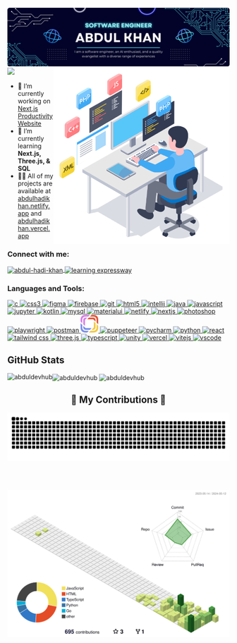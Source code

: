 [![MasterHead](./Images/Header.png)](https://abdulhadikhan-portfolio.netlify.app/)
<img align="right" alt="Coding" width="400" src="Images/Gifs/FloatingCoder (No Background).gif">
<img src="https://github.com/abduldevhub/abduldevhub/blob/master/github.gif" />

- 🔭 I’m currently working on [Next.js Productivity Website](https://github.com/AbdulDevHub/Opal-Labs-Frontend)
- 🌱 I’m currently learning **Next.js, Three.js, & SQL**
- 👨‍💻 All of my projects are available at [abdulhadikhan.netlify.app](https://abdulhadikhan.netlify.app/) and [abdulhadikhan.vercel.app](https://abdulhadikhan.vercel.app/)

<h3 align="left">Connect with me:</h3>
<p align="left">
  <a href="https://linkedin.com/in/abdul-hadi-khan" target="blank">
    <img align="center" src="https://cdn.jsdelivr.net/gh/devicons/devicon@latest/icons/linkedin/linkedin-original.svg" alt="abdul-hadi-khan" height="40" width="40" />
  </a>
  
  <a href="https://www.youtube.com/@learningexpressway/" target="blank">
    <img align="center" src="https://raw.githubusercontent.com/rahuldkjain/github-profile-readme-generator/master/src/images/icons/Social/youtube.svg" alt="learning expressway" height="40" width="40" />
  </a>
</p>

<h3 align="left">Languages and Tools:</h3>
<p align="left">
  <a href="https://cprogramming.com/" target="_blank" rel="noreferrer"> 
    <img src="https://cdn.jsdelivr.net/gh/devicons/devicon@latest/icons/c/c-original.svg" alt="c" width="40" height="40"/> 
  </a>
  
  <a href="https://www.w3schools.com/css/" target="_blank" rel="noreferrer"> 
    <img src="https://cdn.jsdelivr.net/gh/devicons/devicon@latest/icons/css3/css3-original.svg" alt="css3" width="40" height="40"/> 
  </a>
    
  <a href="https://www.figma.com/" target="_blank" rel="noreferrer"> 
    <img src="https://cdn.jsdelivr.net/gh/devicons/devicon@latest/icons/figma/figma-original.svg" alt="figma" width="40" height="40"/> 
  </a>
    
  <a href="https://firebase.google.com/" target="_blank" rel="noreferrer"> 
    <img src="https://cdn.jsdelivr.net/gh/devicons/devicon@latest/icons/firebase/firebase-original.svg" alt="firebase" width="40" height="40"/> 
  </a>
    
  <a href="https://git-scm.com/" target="_blank" rel="noreferrer"> 
    <img src="https://cdn.jsdelivr.net/gh/devicons/devicon@latest/icons/git/git-original.svg" alt="git" width="40" height="40"/> 
  </a>
    
  <a href="https://www.w3.org/html/" target="_blank" rel="noreferrer"> 
    <img src="https://cdn.jsdelivr.net/gh/devicons/devicon@latest/icons/html5/html5-original.svg" alt="html5" width="40" height="40"/> 
  </a>
  
  <a href="https://www.jetbrains.com/idea/" target="_blank" rel="noreferrer"> 
    <img src="https://cdn.jsdelivr.net/gh/devicons/devicon@latest/icons/intellij/intellij-original.svg" alt="intellij" width="40" height="40"/> 
  </a>

  <a href="https://www.java.com" target="_blank" rel="noreferrer"> 
    <img src="https://cdn.jsdelivr.net/gh/devicons/devicon@latest/icons/java/java-original.svg" alt="java" width="40" height="40"/> 
  </a>
    
  <a href="https://developer.mozilla.org/en-US/docs/Web/JavaScript" target="_blank" rel="noreferrer"> 
    <img src="https://cdn.jsdelivr.net/gh/devicons/devicon@latest/icons/javascript/javascript-original.svg" alt="javascript" width="40" height="40"/> 
  </a>
    
  <a href="https://jupyter.org/" target="_blank" rel="noreferrer"> 
    <img src="https://cdn.jsdelivr.net/gh/devicons/devicon@latest/icons/jupyter/jupyter-original.svg" alt="jupyter" width="40" height="40"/> 
  </a>

  <a href="https://kotlinlang.org" target="_blank" rel="noreferrer"> 
    <img src="https://cdn.jsdelivr.net/gh/devicons/devicon@latest/icons/kotlin/kotlin-original.svg" alt="kotlin" width="40" height="40"/> 
  </a>
    
  <a href="https://www.mysql.com/" target="_blank" rel="noreferrer"> 
    <picture>
      <source media="(prefers-color-scheme: dark)" srcset="Images/Dark Versions/MySql.png" />
      <source media="(prefers-color-scheme: light)" srcset="https://cdn.jsdelivr.net/gh/devicons/devicon@latest/icons/mysql/mysql-original.svg" />
      <img src="https://cdn.jsdelivr.net/gh/devicons/devicon@latest/icons/mysql/mysql-original.svg" alt="mysql" width="40" height="40"/>
    </picture>
  </a>
    
  <a href="https://mui.com/" target="_blank" rel="noreferrer"> 
    <img src="https://cdn.jsdelivr.net/gh/devicons/devicon@latest/icons/materialui/materialui-original.svg" alt="materialui" width="40" height="40"/> 
  </a>
    
  <a href="https://www.netlify.com/" target="_blank" rel="noreferrer"> 
    <picture>
      <source media="(prefers-color-scheme: dark)" srcset="Images/Dark Versions/Netlify.png" />
      <source media="(prefers-color-scheme: light)" srcset="https://cdn.jsdelivr.net/gh/devicons/devicon@latest/icons/netlify/netlify-original.svg" />
      <img src="https://cdn.jsdelivr.net/gh/devicons/devicon@latest/icons/netlify/netlify-original.svg" alt="netlify" width="40" height="40"/>
    </picture>
  </a>

  <a href="https://nextjs.org/" target="_blank" rel="noreferrer">
    <img src="https://cdn.jsdelivr.net/gh/devicons/devicon@latest/icons/nextjs/nextjs-original.svg" alt="nextjs" width="40" height="40"/> 
  </a>
    
  <a href="https://www.photoshop.com/en" target="_blank" rel="noreferrer"> 
    <img src="https://cdn.jsdelivr.net/gh/devicons/devicon@latest/icons/photoshop/photoshop-original.svg" alt="photoshop" width="40" height="40"/> 
  </a>
  
  <a href="https://playwright.dev/" target="_blank" rel="noreferrer"> 
    <img src="https://cdn.jsdelivr.net/gh/devicons/devicon@latest/icons/playwright/playwright-original.svg" alt="playwright" width="40" height="40"/> 
  </a>
    
  <a href="https://postman.com" target="_blank" rel="noreferrer"> 
    <img src="https://cdn.jsdelivr.net/gh/devicons/devicon@latest/icons/postman/postman-original.svg" alt="postman" width="40" height="40"/> 
  </a>
  
  <a href="https://prismic.io" target="_blank" rel="noreferrer"> 
    <img src="Images/Prismic.png" alt="prismic" width="40" height="40"/> 
  </a>

  <a href="https://pptr.dev/" target="_blank" rel="noreferrer">
    <img src="https://cdn.jsdelivr.net/gh/devicons/devicon@latest/icons/puppeteer/puppeteer-original.svg" alt="puppeteer" width="40" height="40"/>
  </a>
  
  <a href="https://www.jetbrains.com/pycharm/" target="_blank" rel="noreferrer"> 
    <img src="https://cdn.jsdelivr.net/gh/devicons/devicon@latest/icons/pycharm/pycharm-original.svg" alt="pycharm" width="40" height="40"/> 
  </a>
    
  <a href="https://www.python.org" target="_blank" rel="noreferrer"> 
    <img src="https://cdn.jsdelivr.net/gh/devicons/devicon@latest/icons/python/python-original.svg" alt="python" width="40" height="40"/> 
  </a>
    
  <a href="https://reactjs.org/" target="_blank" rel="noreferrer"> 
    <img src="https://cdn.jsdelivr.net/gh/devicons/devicon@latest/icons/react/react-original.svg" alt="react" width="40" height="40"/> 
  </a>

  <a href="https://tailwindcss.com/" target="_blank" rel="noreferrer"> 
    <img src="https://cdn.jsdelivr.net/gh/devicons/devicon@latest/icons/tailwindcss/tailwindcss-original.svg" alt="tailwind css" width="40" height="40"/>
  </a>

  <a href="https://threejs.org/" target="_blank" rel="noreferrer">
    <picture>
      <source media="(prefers-color-scheme: dark)" srcset="Images/Dark Versions/Threejs.png" />
      <source media="(prefers-color-scheme: light)" srcset="https://cdn.jsdelivr.net/gh/devicons/devicon@latest/icons/threejs/threejs-original.svg" />
      <img src="https://cdn.jsdelivr.net/gh/devicons/devicon@latest/icons/threejs/threejs-original.svg" alt="three.js" width="40" height="40"/>
    </picture>
  </a>
    
  <a href="https://www.typescriptlang.org/" target="_blank" rel="noreferrer"> 
    <img src="https://cdn.jsdelivr.net/gh/devicons/devicon@latest/icons/typescript/typescript-original.svg" alt="typescript" width="40" height="40"/> 
  </a>

  <a href="https://unity.com/" target="_blank" rel="noreferrer"> 
    <picture>
      <source media="(prefers-color-scheme: dark)" srcset="Images/Dark Versions/Unity.png" />
      <source media="(prefers-color-scheme: light)" srcset="https://cdn.jsdelivr.net/gh/devicons/devicon@latest/icons/unity/unity-original.svg" />
      <img src="https://cdn.jsdelivr.net/gh/devicons/devicon@latest/icons/unity/unity-original.svg" alt="unity" width="40" height="40"/>
    </picture>
  </a>

  <a href="https://vercel.com/" target="_blank" rel="noreferrer"> 
    <picture>
      <source media="(prefers-color-scheme: dark)" srcset="Images/Dark Versions/Vercel.png" />
      <source media="(prefers-color-scheme: light)" srcset="https://cdn.jsdelivr.net/gh/devicons/devicon@latest/icons/vercel/vercel-original.svg" />
      <img src="https://cdn.jsdelivr.net/gh/devicons/devicon@latest/icons/vercel/vercel-original.svg" alt="vercel" width="40" height="40"/>
    </picture>
  </a>
    
  <a href="https://vitejs.dev/" target="_blank" rel="noreferrer"> 
    <img src="https://cdn.jsdelivr.net/gh/devicons/devicon@latest/icons/vitejs/vitejs-original.svg" alt="vitejs" width="40" height="40"/> 
  </a>
    
  <a href="https://code.visualstudio.com/" target="_blank" rel="noreferrer"> 
    <img src="https://cdn.jsdelivr.net/gh/devicons/devicon@latest/icons/vscode/vscode-original.svg" alt="vscode" width="40" height="40"/> 
  </a>
</p>

<!-- Code To Render Stats -->
<div align="left">
  <h2>GitHub Stats</h2>
  
  <picture>
    <source media="(prefers-color-scheme: dark)" srcset="https://github-readme-stats.vercel.app/api/top-langs?username=abduldevhub&show_icons=true&locale=en&layout=compact&theme=dark">
    <source media="(prefers-color-scheme: light)" srcset="https://github-readme-stats.vercel.app/api/top-langs?username=abduldevhub&show_icons=true&locale=en&layout=compact&theme=light">
    <img align="left" src="https://github-readme-stats.vercel.app/api/top-langs?username=abduldevhub&show_icons=true&locale=en&layout=compact&theme=light" alt="abduldevhub" />
  </picture>
  
  <picture>
    <source media="(prefers-color-scheme: dark)" srcset="https://github-readme-stats.vercel.app/api?username=abduldevhub&show_icons=true&locale=en&theme=dark">
    <source media="(prefers-color-scheme: light)" srcset="https://github-readme-stats.vercel.app/api?username=abduldevhub&show_icons=true&locale=en&theme=light">
    <img align="center" src="https://github-readme-stats.vercel.app/api?username=abduldevhub&show_icons=true&locale=en&theme=light" alt="abduldevhub" />
  </picture>
  
  <picture>
    <source media="(prefers-color-scheme: dark)" srcset="https://github-readme-streak-stats.herokuapp.com/?user=abduldevhub&theme=dark">
    <source media="(prefers-color-scheme: light)" srcset="https://github-readme-streak-stats.herokuapp.com/?user=abduldevhub&theme=light">
    <img align="center" src="https://github-readme-streak-stats.herokuapp.com/?user=abduldevhub&theme=light" alt="abduldevhub" />
  </picture>
</div>

<!-- Code To Render Snake GIF -->
<div align="center">
  <h2>🐍 My Contributions 🐍</h2>
  
  <picture>
    <source media="(prefers-color-scheme: dark)" srcset="https://raw.githubusercontent.com/abduldevhub/abduldevhub/output/github-contribution-grid-snake-dark.svg" />
    <source media="(prefers-color-scheme: light)" srcset="https://raw.githubusercontent.com/abduldevhub/abduldevhub/output/github-contribution-grid-snake.svg" />
    <img alt="github-snake" src="https://raw.githubusercontent.com/abduldevhub/abduldevhub/output/github-contribution-grid-snake.svg" />
  </picture>
  
  <br/><br/>
</div>

<!-- Code To Render 3D Commit Table -->
<picture>
  <source media="(prefers-color-scheme: dark)" srcset="./profile-3d-contrib/profile-night-green.svg" />
  <source media="(prefers-color-scheme: light)" srcset="./profile-3d-contrib/profile-green-animate.svg" />
  <img src="./profile-3d-contrib/profile-green-animate.svg" alt="GitHub Profile Contribution graph" />
</picture>
<br/><br/>

